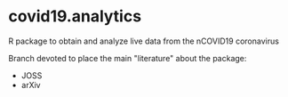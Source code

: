 # covid19.analytics
R package to obtain and analyze live data from the nCOVID19 coronavirus

Branch devoted to place the main "literature" about the package:
* JOSS
* arXiv
